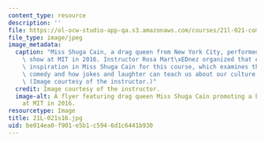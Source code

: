 ```yaml
---
content_type: resource
description: ''
file: https://ol-ocw-studio-app-qa.s3.amazonaws.com/courses/21l-021-comedy-spring-2016/be014ea0f901e5b1c5946d1c6441b930_21L-021s16.jpg
file_type: image/jpeg
image_metadata:
  caption: "Miss Shuga Cain, a drag queen from New York City, performed a benefit\
    \ show at MIT in 2016. Instructor Rosa Mart\xEDnez organized that event and found\
    \ inspiration in Miss Shuga Cain for this course, which examines the history of\
    \ comedy and how jokes and laughter can teach us about our culture and ourselves.\
    \ (Image courtesy of the instructor.)"
  credit: Image courtesy of the instructor.
  image-alt: A flyer featuring drag queen Miss Shuga Cain promoting a benefit show
    at MIT in 2016.
resourcetype: Image
title: 21L-021s16.jpg
uid: be014ea0-f901-e5b1-c594-6d1c6441b930
---
```


